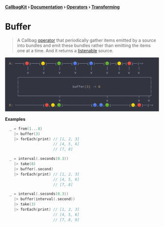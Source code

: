 #### [CallbagKit][Callbag] › [Documentation][Documentation] › [Operators][Operators] › [Transforming][Transforming]
# Buffer
> A Callbag [operator][Operators] that periodically gather items emitted by a source 
> into bundles and emit these bundles rather than emitting the items one at a time.
> And it returns a [listenable][Sources] source.

<img src="./Buffer.png">

<!-- ```swift
A: ────(🔴)────(🟡)────(🟢)────(🔵)────(🔵)────(🟢)──(🟡)─(🔴)──|─>
         │       │       │       │       │       │     │    │    │
         ⅴ       ⅴ       ⅴ       ⅴ       ⅴ       ⅴ     ⅴ    ⅴ    ⅴ
    ┌──────────────────────────────────────────────────────────────────┐
    │                                                                  │
    │                           buffer(3) -> B                         │
    │                                                                  │
    └────────────────────┬───────────────────────┬───────────────┬────┬┘
                         ⅴ                       ⅴ               ⅴ    ⅴ
B: ──────────────(🔴,🟡,🟢)──────────────(🔵,🔵,🟢)─────────(🟡,🔴)──|─>
``` -->

**Examples**

```swift
  _ = from(1...8)
    |> buffer(3)
    |> forEach(print) // [1, 2, 3]
                      // [4, 5, 6]
                      // [7, 8]
```

```swift
  _ = interval(.seconds(0.3))
    |> take(8)
    |> buffer(.second)
    |> forEach(print) // [1, 2, 3]
                      // [4, 5, 6]
                      // [7, 8]
```

```swift
  _ = interval(.seconds(0.3))
    |> buffer(interval(.second))
    |> take(3)
    |> forEach(print) // [1, 2, 3]
                      // [4, 5, 6]
                      // [7, 8, 9]
```

[Callbag]: <../../../README.md> (Callbag)
[Documentation]: <../../README.md> (Documentation)
[Operators]: <../README.md> (Operators)
[Transforming]: <./README.md> (Transforming)

[Sources]: <../../Sources/README.md> (Sources)
